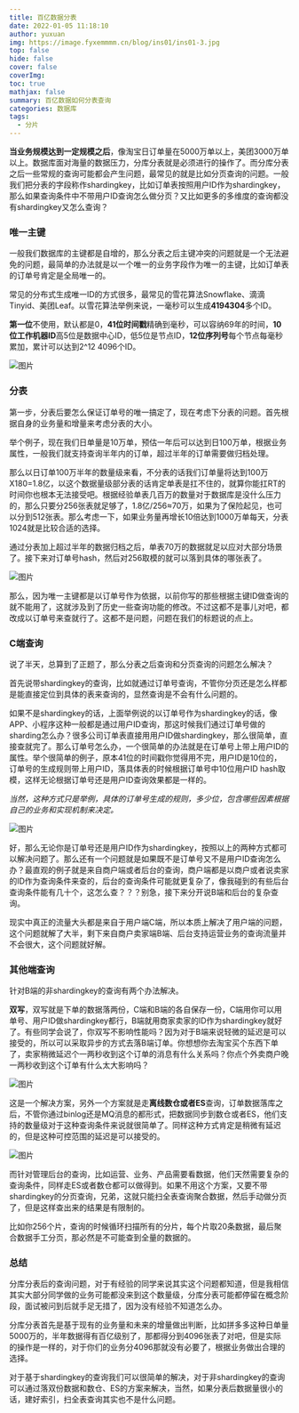 ```yaml
---
title: 百亿数据分表
date: 2022-01-05 11:18:10
author: yuxuan
img: https://image.fyxemmmm.cn/blog/ins01/ins01-3.jpg
top: false
hide: false
cover: false
coverImg: 
toc: true
mathjax: false
summary: 百亿数据如何分表查询
categories: 数据库
tags:
  - 分片
---
```


**当业务规模达到一定规模之后**，像淘宝日订单量在5000万单以上，美团3000万单以上。数据库面对海量的数据压力，分库分表就是必须进行的操作了。而分库分表之后一些常规的查询可能都会产生问题，最常见的就是比如分页查询的问题。一般我们把分表的字段称作shardingkey，比如订单表按照用户ID作为shardingkey，那么如果查询条件中不带用户ID查询怎么做分页？又比如更多的多维度的查询都没有shardingkey又怎么查询？

### 唯一主键

一般我们数据库的主键都是自增的，那么分表之后主键冲突的问题就是一个无法避免的问题，最简单的办法就是以一个唯一的业务字段作为唯一的主键，比如订单表的订单号肯定是全局唯一的。

常见的分布式生成唯一ID的方式很多，最常见的雪花算法Snowflake、滴滴Tinyid、美团Leaf。以雪花算法举例来说，一毫秒可以生成**4194304**多个ID。

**第一位**不使用，默认都是0，**41位时间戳**精确到毫秒，可以容纳69年的时间，**10位工作机器ID**高5位是数据中心ID，低5位是节点ID，**12位序列号**每个节点每毫秒累加，累计可以达到2^12 4096个ID。

![图片](https://image.fyxemmmm.cn/blog/images/dir1/bysj-1.jpg)

### 分表

第一步，分表后要怎么保证订单号的唯一搞定了，现在考虑下分表的问题。首先根据自身的业务量和增量来考虑分表的大小。

举个例子，现在我们日单量是10万单，预估一年后可以达到日100万单，根据业务属性，一般我们就支持查询半年内的订单，超过半年的订单需要做归档处理。

那么以日订单100万半年的数量级来看，不分表的话我们订单量将达到100万X180=1.8亿，以这个数据量级部分表的话肯定单表是扛不住的，就算你能扛RT的时间你也根本无法接受吧。根据经验单表几百万的数量对于数据库是没什么压力的，那么只要分256张表就足够了，1.8亿/256≈70万，如果为了保险起见，也可以分到512张表。那么考虑一下，如果业务量再增长10倍达到1000万单每天，分表1024就是比较合适的选择。

通过分表加上超过半年的数据归档之后，单表70万的数据就足以应对大部分场景了。接下来对订单号hash，然后对256取模的就可以落到具体的哪张表了。

![图片](https://image.fyxemmmm.cn/blog/images/dir1/bysj-2.jpg)

那么，因为唯一主键都是以订单号作为依据，以前你写的那些根据主键ID做查询的就不能用了，这就涉及到了历史一些查询功能的修改。不过这都不是事儿对吧，都改成以订单号来查就行了。这都不是问题，问题在我们的标题说的点上。

### C端查询

说了半天，总算到了正题了，那么分表之后查询和分页查询的问题怎么解决？

首先说带shardingkey的查询，比如就通过订单号查询，不管你分页还是怎么样都是能直接定位到具体的表来查询的，显然查询是不会有什么问题的。

如果不是shardingkey的话，上面举例说的以订单号作为shardingkey的话，像APP、小程序这种一般都是通过用户ID查询，那这时候我们通过订单号做的sharding怎么办？很多公司订单表直接用用户ID做shardingkey，那么很简单，直接查就完了。那么订单号怎么办，一个很简单的办法就是在订单号上带上用户ID的属性。举个很简单的例子，原本41位的时间戳你觉得用不完，用户ID是10位的，订单号的生成规则带上用户ID，落具体表的时候根据订单号中10位用户ID hash取模，这样无论根据订单号还是用户ID查询效果都是一样的。

*当然，这种方式只是举例，具体的订单号生成的规则，多少位，包含哪些因素根据自己的业务和实现机制来决定。*

![图片](https://image.fyxemmmm.cn/blog/images/dir1/bysj-3.jpg)

好，那么无论你是订单号还是用户ID作为shardingkey，按照以上的两种方式都可以解决问题了。那么还有一个问题就是如果既不是订单号又不是用户ID查询怎么办？最直观的例子就是来自商户端或者后台的查询，商户端都是以商户或者说卖家的ID作为查询条件来查的，后台的查询条件可能就更复杂了，像我碰到的有些后台查询条件能有几十个，这怎么查？？？别急，接下来分开说B端和后台的复杂查询。

现实中真正的流量大头都是来自于用户端C端，所以本质上解决了用户端的问题，这个问题就解了大半，剩下来自商户卖家端B端、后台支持运营业务的查询流量并不会很大，这个问题就好解。

### 其他端查询

针对B端的非shardingkey的查询有两个办法解决。

**双写**，双写就是下单的数据落两份，C端和B端的各自保存一份，C端用你可以用单号、用户ID做shardingkey都行，B端就用商家卖家的ID作为shardingkey就好了。有些同学会说了，你双写不影响性能吗？因为对于B端来说轻微的延迟是可以接受的，所以可以采取异步的方式去落B端订单。你想想你去淘宝买个东西下单了，卖家稍微延迟个一两秒收到这个订单的消息有什么关系吗？你点个外卖商户晚一两秒收到这个订单有什么太大影响吗？

![图片](https://image.fyxemmmm.cn/blog/images/dir1/bysj-4.jpg)

这是一个解决方案，另外一个方案就是走**离线数仓或者ES**查询，订单数据落库之后，不管你通过binlog还是MQ消息的都形式，把数据同步到数仓或者ES，他们支持的数量级对于这种查询条件来说就很简单了。同样这种方式肯定是稍微有延迟的，但是这种可控范围的延迟是可以接受的。

![图片](https://image.fyxemmmm.cn/blog/images/dir1/bysj-5.jpg)

而针对管理后台的查询，比如运营、业务、产品需要看数据，他们天然需要复杂的查询条件，同样走ES或者数仓都可以做得到。如果不用这个方案，又要不带shardingkey的分页查询，兄弟，这就只能扫全表查询聚合数据，然后手动做分页了，但是这样查出来的结果是有限制的。

比如你256个片，查询的时候循环扫描所有的分片，每个片取20条数据，最后聚合数据手工分页，那必然是不可能查到全量的数据的。

### 总结

分库分表后的查询问题，对于有经验的同学来说其实这个问题都知道，但是我相信其实大部分同学做的业务可能都没来到这个数量级，分库分表可能都停留在概念阶段，面试被问到后就手足无措了，因为没有经验不知道怎么办。

分库分表首先是基于现有的业务量和未来的增量做出判断，比如拼多多这种日单量5000万的，半年数据得有百亿级别了，那都得分到4096张表了对吧，但是实际的操作是一样的，对于你们的业务分4096那就没有必要了，根据业务做出合理的选择。

对于基于shardingkey的查询我们可以很简单的解决，对于非shardingkey的查询可以通过落双份数据和数仓、ES的方案来解决，当然，如果分表后数据量很小的话，建好索引，扫全表查询其实也不是什么问题。